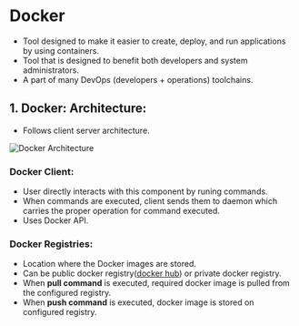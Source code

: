 # Docker 
- Tool designed to make it easier to create, deploy, and run applications by using containers.
- Tool that is designed to benefit both developers and system administrators.
- A part of many DevOps (developers + operations) toolchains.

## 1. Docker: Architecture:
- Follows client server architecture.

![Docker Architecture](https://geekflare.com/wp-content/uploads/2019/09/docker-architecture.png)

### Docker Client:
- User directly interacts with this component by runing commands.
- When commands are executed, client sends them to daemon which carries the proper operation for command executed.
- Uses Docker API.

### Docker Registries:
- Location where the Docker images are stored.
- Can be public docker registry([docker hub](https://hub.docker.com/)) or private docker registry.
- When **pull command** is executed, required docker image is pulled from the configured registry.
- When **push command** is executed, docker image is stored on configured registry.
